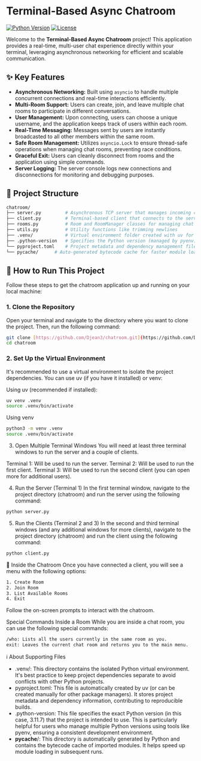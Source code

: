 


# Terminal-Based Async Chatroom

[![Python Version](https://img.shields.io/badge/python-3.11.7-blue.svg)](https://www.python.org/downloads/release/python-3117/)
[![License](https://img.shields.io/badge/license-MIT-green.svg)](LICENSE)

Welcome to the **Terminal-Based Async Chatroom** project! This application provides a real-time, multi-user chat experience directly within your terminal, leveraging asynchronous networking for efficient and scalable communication.

## ✨ Key Features

* **Asynchronous Networking:** Built using `asyncio` to handle multiple concurrent connections and real-time interactions efficiently.
* **Multi-Room Support:** Users can create, join, and leave multiple chat rooms to participate in different conversations.
* **User Management:** Upon connecting, users can choose a unique username, and the application keeps track of users within each room.
* **Real-Time Messaging:** Messages sent by users are instantly broadcasted to all other members within the same room.
* **Safe Room Management:** Utilizes `asyncio.Lock` to ensure thread-safe operations when managing chat rooms, preventing race conditions.
* **Graceful Exit:** Users can cleanly disconnect from rooms and the application using simple commands.
* **Server Logging:** The server console logs new connections and disconnections for monitoring and debugging purposes.

## 📂 Project Structure
```bash
chatroom/
├── server.py         # Asynchronous TCP server that manages incoming clients
├── client.py         # Terminal-based client that connects to the server
├── rooms.py          # Room and RoomManager classes for managing chat rooms (with asyncio.Lock)
├── utils.py          # Utility functions like trimming newlines
├── .venv/            # Virtual environment folder created with uv for project isolation
├── .python-version   # Specifies the Python version (managed by pyenv)
└── pyproject.toml    # Project metadata and dependency management file (created by uv)
└── pycache/      # Auto-generated bytecode cache for faster module loading (created by Python)
```

## 🚀 How to Run This Project

Follow these steps to get the chatroom application up and running on your local machine:

### 1. Clone the Repository

Open your terminal and navigate to the directory where you want to clone the project. Then, run the following command:

```bash
git clone [https://github.com/Djean3/chatroom.git](https://github.com/Djean3/chatroom.git)
cd chatroom
```

### 2. Set Up the Virtual Environment

It's recommended to use a virtual environment to isolate the project dependencies. You can use uv (if you have it installed) or venv:

Using uv (recommended if installed):
```bash
uv venv .venv
source .venv/bin/activate
```
Using venv
```bash
python3 -m venv .venv
source .venv/bin/activate
```

3. Open Multiple Terminal Windows
You will need at least three terminal windows to run the server and a couple of clients.

Terminal 1: Will be used to run the server.
Terminal 2: Will be used to run the first client.
Terminal 3: Will be used to run the second client (you can open more for additional users).

4. Run the Server (Terminal 1)
In the first terminal window, navigate to the project directory (chatroom) and run the server using the following command:

```bash
python server.py
```

5. Run the Clients (Terminal 2 and 3)
In the second and third terminal windows (and any additional windows for more clients), navigate to the project directory (chatroom) and run the client using the following command:
```bash
python client.py
```

💬 Inside the Chatroom
Once you have connected a client, you will see a menu with the following options:
```bash
1. Create Room
2. Join Room
3. List Available Rooms
4. Exit
```
Follow the on-screen prompts to interact with the chatroom.

Special Commands Inside a Room
While you are inside a chat room, you can use the following special commands:
```bash
/who: Lists all the users currently in the same room as you.
exit: Leaves the current chat room and returns you to the main menu.
```
ℹ️ About Supporting Files
- .venv/: This directory contains the isolated Python virtual environment. It's best practice to keep project dependencies separate to avoid conflicts with other Python projects.
- pyproject.toml: This file is automatically created by uv (or can be created manually for other package managers). It stores project metadata and dependency information, contributing to reproducible builds.
- .python-version: This file specifies the exact Python version (in this case, 3.11.7) that the project is intended to use. This is particularly helpful for users who manage multiple Python versions using tools like pyenv, ensuring a consistent development environment.
- __pycache__/: This directory is automatically generated by Python and contains the bytecode cache of imported modules. It helps speed up module loading in subsequent runs.


